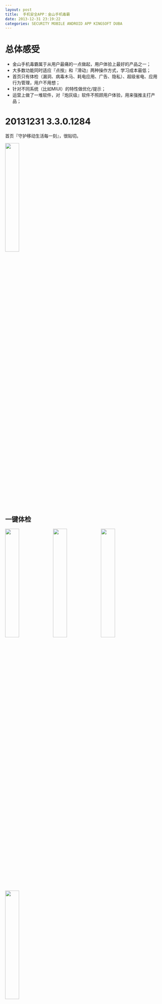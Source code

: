 ```yaml
---
layout: post
title:  手机安全APP：金山手机毒霸
date: 2013-12-31 23:19:22
categories: SECURITY MOBILE ANDROID APP KINGSOFT DUBA
---
```


# 总体感受

- 金山手机毒霸属于从用户最痛的一点做起，用户体验上最好的产品之一；
- 大多数功能同时适应『点按』和『滑动』两种操作方式，学习成本最低；
- 首页只有体检（漏洞、病毒木马、耗电应用、广告、隐私）、超级省电、应用行为管理，用户不用想；
- 针对不同系统（比如MIUI）的特性做优化/提示；
- 运营上做了一堆软件，对『炮灰级』软件不照顾用户体验，用来强推主打产品；

# 20131231 3.3.0.1284

首页『守护移动生活每一刻』，很贴切。

<img src="/img/posts/android-secure-app-duba/3.3.0.1284/duba-01.png" style="width: 30%; height: 30%"/>

## 一键体检

<img src="/img/posts/android-secure-app-duba/3.3.0.1284/duba-02.png" style="width: 30%; height: 30%"/>
<img src="/img/posts/android-secure-app-duba/3.3.0.1284/duba-03.png" style="width: 30%; height: 30%"/>
<img src="/img/posts/android-secure-app-duba/3.3.0.1284/duba-04.png" style="width: 30%; height: 30%"/>
<img src="/img/posts/android-secure-app-duba/3.3.0.1284/duba-05.png" style="width: 30%; height: 30%"/>

## 超级省电

<img src="/img/posts/android-secure-app-duba/3.3.0.1284/duba-06.png" style="width: 30%; height: 30%"/>

## 应用行为管理

<img src="/img/posts/android-secure-app-duba/3.3.0.1284/duba-07.png" style="width: 30%; height: 30%"/>
<img src="/img/posts/android-secure-app-duba/3.3.0.1284/duba-08.png" style="width: 30%; height: 30%"/>
<img src="/img/posts/android-secure-app-duba/3.3.0.1284/duba-09.png" style="width: 30%; height: 30%"/>
<img src="/img/posts/android-secure-app-duba/3.3.0.1284/duba-10.png" style="width: 30%; height: 30%"/>
<img src="/img/posts/android-secure-app-duba/3.3.0.1284/duba-11.png" style="width: 30%; height: 30%"/>
<img src="/img/posts/android-secure-app-duba/3.3.0.1284/duba-12.png" style="width: 30%; height: 30%"/>

## 其他功能

<img src="/img/posts/android-secure-app-duba/3.3.0.1284/duba-13.png" style="width: 30%; height: 30%"/>

### 应用行为监控日志

<img src="/img/posts/android-secure-app-duba/3.3.0.1284/duba-14.png" style="width: 30%; height: 30%"/>
<img src="/img/posts/android-secure-app-duba/3.3.0.1284/duba-15.png" style="width: 30%; height: 30%"/>
<img src="/img/posts/android-secure-app-duba/3.3.0.1284/duba-16.png" style="width: 30%; height: 30%"/>
<img src="/img/posts/android-secure-app-duba/3.3.0.1284/duba-17.png" style="width: 30%; height: 30%"/>
<img src="/img/posts/android-secure-app-duba/3.3.0.1284/duba-18.png" style="width: 30%; height: 30%"/>

### 骚扰拦截

<img src="/img/posts/android-secure-app-duba/3.3.0.1284/duba-19.png" style="width: 30%; height: 30%"/>
<img src="/img/posts/android-secure-app-duba/3.3.0.1284/duba-20.png" style="width: 30%; height: 30%"/>
<img src="/img/posts/android-secure-app-duba/3.3.0.1284/duba-21.png" style="width: 30%; height: 30%"/>

### 支付保镖

<img src="/img/posts/android-secure-app-duba/3.3.0.1284/duba-22.png" style="width: 30%; height: 30%"/>
<img src="/img/posts/android-secure-app-duba/3.3.0.1284/duba-23.png" style="width: 30%; height: 30%"/>

### 二维码安全扫描

<img src="/img/posts/android-secure-app-duba/3.3.0.1284/duba-24.png" style="width: 30%; height: 30%"/>
<img src="/img/posts/android-secure-app-duba/3.3.0.1284/duba-25.png" style="width: 30%; height: 30%"/>

## 设置

### 各种设置项

<img src="/img/posts/android-secure-app-duba/3.3.0.1284/duba-26.png" style="width: 30%; height: 30%"/>
<img src="/img/posts/android-secure-app-duba/3.3.0.1284/duba-27.png" style="width: 30%; height: 30%"/>
<img src="/img/posts/android-secure-app-duba/3.3.0.1284/duba-28.png" style="width: 30%; height: 30%"/>
<img src="/img/posts/android-secure-app-duba/3.3.0.1284/duba-29.png" style="width: 30%; height: 30%"/>
<img src="/img/posts/android-secure-app-duba/3.3.0.1284/duba-30.png" style="width: 30%; height: 30%"/>
<img src="/img/posts/android-secure-app-duba/3.3.0.1284/duba-31.png" style="width: 30%; height: 30%"/>
<img src="/img/posts/android-secure-app-duba/3.3.0.1284/duba-32.png" style="width: 30%; height: 30%"/>
<img src="/img/posts/android-secure-app-duba/3.3.0.1284/duba-33.png" style="width: 30%; height: 30%"/>
<img src="/img/posts/android-secure-app-duba/3.3.0.1284/duba-34.png" style="width: 30%; height: 30%"/>
<img src="/img/posts/android-secure-app-duba/3.3.0.1284/duba-38.png" style="width: 30%; height: 30%"/>
<img src="/img/posts/android-secure-app-duba/3.3.0.1284/duba-39.png" style="width: 30%; height: 30%"/>
<img src="/img/posts/android-secure-app-duba/3.3.0.1284/duba-40.png" style="width: 30%; height: 30%"/>
<img src="/img/posts/android-secure-app-duba/3.3.0.1284/duba-41.png" style="width: 30%; height: 30%"/>

### MIUI功能提示

<img src="/img/posts/android-secure-app-duba/3.3.0.1284/duba-35.png" style="width: 30%; height: 30%"/>
<img src="/img/posts/android-secure-app-duba/3.3.0.1284/duba-36.png" style="width: 30%; height: 30%"/>
<img src="/img/posts/android-secure-app-duba/3.3.0.1284/duba-37.png" style="width: 30%; height: 30%"/>